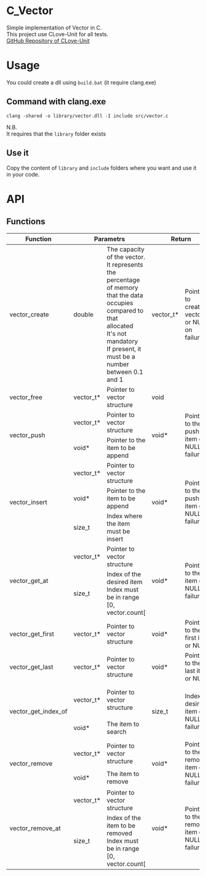 # C_Vector
Simple implementation of Vector in C.<br/>
This project use CLove-Unit for all tests.<br/>[GitHub Repository of CLove-Unit](https://github.com/fdefelici/clove-unit/blob/master/README.md)

# Usage

You could create a dll using `build.bat` (it require clang.exe)

## Command with clang.exe
```
clang -shared -o library/vector.dll -I include src/vector.c
```
N.B.<br>
It requires that the `library` folder exists

## Use it
Copy the content of `library` and `include` folders where you want and use it in your code.

# API

## Functions

<table>
    <thead>
        <tr>
            <th>Function</th>
            <th colspan=2><center>Parametrs</center></th>
            <th colspan=2><center>Return</center></th>
            <th>Explanation</th>
        </tr>
    </thead>
    <tbody>
        <tr>
            <td>vector_create</td>
            <td>double</td>
            <td>The capacity of the vector. It represents the percentage of memory that the data occupies compared to that allocated<br/>It's not mandatory<br/>If present, it must be a number between 0.1 and 1</td>
            <td>vector_t*</td>
            <td>Pointer to created vector or NULL on failure</td>
            <td>Allocate space in memory for vector structure</td>
        </tr>
        <tr>
            <td>vector_free</td>
            <td>vector_t*</td>
            <td>Pointer to vector structure</td>
            <td>void</td>
            <td></td>
            <td>Release all memory allocated</td>
        </tr>
        <tr>
            <td rowspan=2>vector_push</td>
            <td>vector_t*</td>
            <td>Pointer to vector structure</td>
            <td rowspan=2>void*</td>
            <td rowspan=2>Pointer to the pushed item or NULL on failure</td>
            <td rowspan=2>Adds an item to the end of the vector</td>
        </tr>
        <tr>
            <td>void*</td>
            <td>Pointer to the item to be append</td>
        </tr>
        <tr>
            <td rowspan=3>vector_insert</td>
            <td>vector_t*</td>
            <td>Pointer to vector structure</td>
            <td rowspan=3>void*</td>
            <td rowspan=3>Pointer to the pushed item or NULL on failure</td>
            <td rowspan=3>Adds an item to the end of the vector</td>
        </tr>
        <tr>
            <td>void*</td>
            <td>Pointer to the item to be append</td>
        </tr>
        <tr>
            <td>size_t</td>
            <td>Index where the item must be insert</td>
        </tr>
        <tr>
            <td rowspan=2>vector_get_at</td>
            <td>vector_t*</td>
            <td>Pointer to vector structure</td>
            <td rowspan=2>void*</td>
            <td rowspan=2>Pointer to the item or NULL on failure</td>
            <td rowspan=2>Return item at index position or NULL if index is not in valid range</td>
        </tr>
        <tr>
            <td>size_t</td>
            <td>Index of the desired item<br/>Index must be in range [0, vector.count[</td>
        </tr>
        <tr>
            <td>vector_get_first</td>
            <td>vector_t*</td>
            <td>Pointer to vector structure</td>
            <td>void*</td>
            <td>Pointer to the first item or NULL</td>
            <td>Return item at first position of the vector</td>
        </tr>
        <tr>
            <td>vector_get_last</td>
            <td>vector_t*</td>
            <td>Pointer to vector structure</td>
            <td>void*</td>
            <td>Pointer to the last item or NULL</td>
            <td>Return item at last position of the vector</td>
        </tr>
        <tr>
            <td rowspan=2>vector_get_index_of</td>
            <td>vector_t*</td>
            <td>Pointer to vector structure</td>
            <td rowspan=2>size_t</td>
            <td rowspan=2>Index of desired item or NULL on failure</td>
            <td rowspan=2>Return the index of desired item or NULL if item is not in vector</td>
        </tr>
        <tr>
            <td>void*</td>
            <td>The item to search</td>
        </tr>
        <tr>
            <td rowspan=2>vector_remove</td>
            <td>vector_t*</td>
            <td>Pointer to vector structure</td>
            <td rowspan=2>void*</td>
            <td rowspan=2>Pointer to the removed item or NULL on failure</td>
            <td rowspan=2>Removed the given item of the vector and returns it</td>
        </tr>
        <tr>
            <td>void*</td>
            <td>The item to remove</td>
        </tr>
        <tr>
            <td rowspan=2>vector_remove_at</td>
            <td>vector_t*</td>
            <td>Pointer to vector structure</td>
            <td rowspan=2>void*</td>
            <td rowspan=2>Pointer to the removed item or NULL on failure</td>
            <td rowspan=2>Removed the item at the given index and returns it</td>
        </tr>
        <tr>
            <td>size_t</td>
            <td>Index of the item to be removed<br/>Index must be in range [0, vector.count[</td>
        </tr>
    </tbody>
</table>